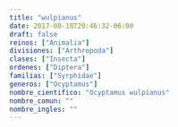 ```yaml
---
title: "wulpianus"
date: 2017-08-18T20:46:32-06:00
draft: false
reinos: ["Animalia"]
divisiones: ["Arthropoda"]
clases: ["Insecta"]
ordenes: ["Diptera"]
familias: ["Syrphidae"]
generos: ["Ocyptamus"]
nombre_cientifico: "Ocyptamus wulpianus"
nombre_comun: ""
nombre_ingles: ""
---
```


